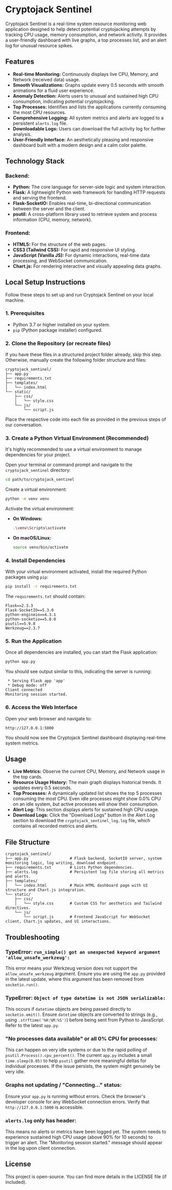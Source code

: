 # Cryptojack Sentinel

Cryptojack Sentinel is a real-time system resource monitoring web application designed to help detect potential cryptojacking attempts by tracking CPU usage, memory consumption, and network activity. It provides a user-friendly dashboard with live graphs, a top processes list, and an alert log for unusual resource spikes.

## Features

- **Real-time Monitoring:** Continuously displays live CPU, Memory, and Network (received data) usage.
- **Smooth Visualizations:** Graphs update every 0.5 seconds with smooth animations for a fluid user experience.
- **Anomaly Detection:** Alerts users to unusual and sustained high CPU consumption, indicating potential cryptojacking.
- **Top Processes:** Identifies and lists the applications currently consuming the most CPU resources.
- **Comprehensive Logging:** All system metrics and alerts are logged to a persistent `alerts.log` file.
- **Downloadable Logs:** Users can download the full activity log for further analysis.
- **User-Friendly Interface:** An aesthetically pleasing and responsive dashboard built with a modern design and a calm color palette.

## Technology Stack

### Backend:
- **Python:** The core language for server-side logic and system interaction.
- **Flask:** A lightweight Python web framework for handling HTTP requests and serving the frontend.
- **Flask-SocketIO:** Enables real-time, bi-directional communication between the server and the client.
- **psutil:** A cross-platform library used to retrieve system and process information (CPU, memory, network).

### Frontend:
- **HTML5:** For the structure of the web pages.
- **CSS3 (Tailwind CSS):** For rapid and responsive UI styling.
- **JavaScript (Vanilla JS):** For dynamic interactions, real-time data processing, and WebSocket communication.
- **Chart.js:** For rendering interactive and visually appealing data graphs.

## Local Setup Instructions

Follow these steps to set up and run Cryptojack Sentinel on your local machine.

### 1. Prerequisites
- Python 3.7 or higher installed on your system.
- `pip` (Python package installer) configured.

### 2. Clone the Repository (or recreate files)
If you have these files in a structured project folder already, skip this step. Otherwise, manually create the following folder structure and files:

```
cryptojack_sentinel/
├── app.py
├── requirements.txt
├── templates/
│   └── index.html
└── static/
    ├── css/
    │   └── style.css
    └── js/
        └── script.js
```

Place the respective code into each file as provided in the previous steps of our conversation.

### 3. Create a Python Virtual Environment (Recommended)
It's highly recommended to use a virtual environment to manage dependencies for your project.

Open your terminal or command prompt and navigate to the `cryptojack_sentinel` directory:

```bash
cd path/to/cryptojack_sentinel
```

Create a virtual environment:

```bash
python -m venv venv
```

Activate the virtual environment:

- **On Windows:**
  ```bash
  .\venv\Scripts\activate
  ```
- **On macOS/Linux:**
  ```bash
  source venv/bin/activate
  ```

### 4. Install Dependencies
With your virtual environment activated, install the required Python packages using `pip`:

```bash
pip install -r requirements.txt
```

The `requirements.txt` should contain:

```
Flask==2.3.3
Flask-SocketIO==5.3.0
python-engineio==4.3.1
python-socketio==5.8.0
psutil==5.9.8
Werkzeug==2.3.7
```

### 5. Run the Application
Once all dependencies are installed, you can start the Flask application:

```bash
python app.py
```

You should see output similar to this, indicating the server is running:

```
 * Serving Flask app 'app'
 * Debug mode: off
Client connected
Monitoring session started.
```

### 6. Access the Web Interface
Open your web browser and navigate to:

```
http://127.0.0.1:5000
```

You should now see the Cryptojack Sentinel dashboard displaying real-time system metrics.

## Usage

- **Live Metrics:** Observe the current CPU, Memory, and Network usage in the top cards.
- **Resource Usage History:** The main graph displays historical trends. It updates every 0.5 seconds.
- **Top Processes:** A dynamically updated list shows the top 5 processes consuming the most CPU. Even idle processes might show 0.0% CPU on an idle system, but active processes will show their consumption.
- **Alert Log:** This section displays alerts for sustained high CPU usage.
- **Download Logs:** Click the "Download Logs" button in the Alert Log section to download the `cryptojack_sentinel_log.log` file, which contains all recorded metrics and alerts.

## File Structure

```
cryptojack_sentinel/
├── app.py                  # Flask backend, SocketIO server, system monitoring logic, log writing, download endpoint.
├── requirements.txt        # Lists Python dependencies.
├── alerts.log              # Persistent log file storing all metrics and alerts.
├── templates/
│   └── index.html          # Main HTML dashboard page with UI structure and Chart.js integration.
└── static/
    ├── css/
    │   └── style.css       # Custom CSS for aesthetics and Tailwind directives.
    └── js/
        └── script.js       # Frontend JavaScript for WebSocket client, Chart.js updates, and UI interactions.
```

## Troubleshooting

### TypeError: `run_simple() got an unexpected keyword argument 'allow_unsafe_werkzeug':`
This error means your Werkzeug version does not support the `allow_unsafe_werkzeug` argument. Ensure you are using the `app.py` provided in the latest update, where this argument has been removed from `socketio.run()`.

### TypeError: `Object of type datetime is not JSON serializable:`
This occurs if `datetime` objects are being passed directly to `socketio.emit()`. Ensure `datetime` objects are converted to strings (e.g., using `.strftime('%H:%M:%S')`) before being sent from Python to JavaScript. Refer to the latest `app.py`.

### "No processes data available" or all 0% CPU for processes:
This can happen on very idle systems or due to the rapid polling of `psutil.Process().cpu_percent()`. The current `app.py` includes a small `time.sleep(0.05)` to help `psutil` gather more meaningful deltas for individual processes. If the issue persists, the system might genuinely be very idle.

### Graphs not updating / "Connecting..." status:
Ensure your `app.py` is running without errors. Check the browser's developer console for any WebSocket connection errors. Verify that `http://127.0.0.1:5000` is accessible.

### `alerts.log` only has header:
This means no alerts or metrics have been logged yet. The system needs to experience sustained high CPU usage (above 90% for 10 seconds) to trigger an alert. The "Monitoring session started." message should appear in the log upon client connection.

## License
This project is open-source. You can find more details in the LICENSE file (if included).
